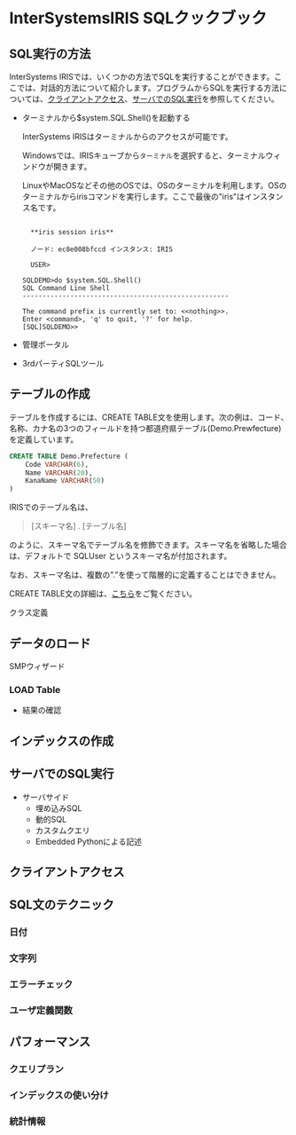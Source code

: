 # InterSystemsIRIS SQLクックブック

## SQL実行の方法
InterSystems IRISでは、いくつかの方法でSQLを実行することができます。ここでは、対話的方法について紹介します。プログラムからSQLを実行する方法については、[クライアントアクセス](#クライアントアクセス)、[サーバでのSQL実行](#サーバでのsql実行)を参照してください。


- ターミナルから$system.SQL.Shell()を起動する

  InterSystems IRISはターミナルからのアクセスが可能です。

  Windowsでは、IRISキューブから`ターミナル`を選択すると、ターミナルウィンドウが開きます。

  LinuxやMacOSなどその他のOSでは、OSのターミナルを利用します。OSのターミナルからirisコマンドを実行します。ここで最後の"iris"はインスタンス名です。


  ```shell
    
    **iris session iris**

    ノード: ec8e008bfccd インスタンス: IRIS

    USER>
  ```

  

    ```shell
    SQLDEMO>do $system.SQL.Shell()
    SQL Command Line Shell
    ----------------------------------------------------

    The command prefix is currently set to: <<nothing>>.
    Enter <command>, 'q' to quit, '?' for help.
    [SQL]SQLDEMO>>
    ```

- 管理ポータル
- 3rdパーティSQLツール



## テーブルの作成
テーブルを作成するには、CREATE TABLE文を使用します。次の例は、コード、名称、カナ名の3つのフィールドを持つ都道府県テーブル(Demo.Prewfecture)を定義しています。

```sql
CREATE TABLE Demo.Prefecture (
    Code VARCHAR(6),
    Name VARCHAR(20),
    KanaName VARCHAR(50)
)
```

IRISでのテーブル名は、

> [スキーマ名] . [テーブル名]

のように、スキーマ名でテーブル名を修飾できます。スキーマ名を省略した場合は、デフォルトで SQLUser というスキーマ名が付加されます。

なお、スキーマ名は、複数の"."を使って階層的に定義することはできません。

CREATE TABLE文の詳細は、[こちら](https://docs.intersystems.com/iris20221/csp/docbookj/DocBook.UI.Page.cls?KEY=RSQL_CREATETABLE)をご覧ください。


クラス定義

## データのロード

SMPウィザード
### LOAD Table
- 結果の確認

## インデックスの作成

## サーバでのSQL実行
  - サーバサイド
    - 埋め込みSQL
    - 動的SQL
    - カスタムクエリ
    - Embedded Pythonによる記述

## クライアントアクセス

## SQL文のテクニック

### 日付

### 文字列

### エラーチェック

### ユーザ定義関数

## パフォーマンス
### クエリプラン

### インデックスの使い分け
### 統計情報
